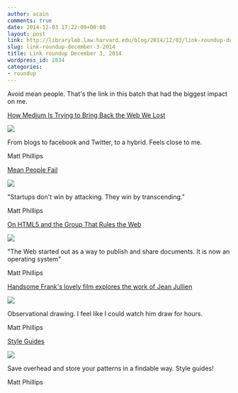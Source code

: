 ```yaml
---
author: acain
comments: true
date: 2014-12-03 17:22:09+00:00
layout: post
link: http://librarylab.law.harvard.edu/blog/2014/12/03/link-roundup-december-3-2014/
slug: link-roundup-december-3-2014
title: Link roundup December 3, 2014
wordpress_id: 2034
categories:
- roundup
---
```


Avoid mean people. That's the link in this batch that had the biggest impact on me.

[How Medium Is Trying to Bring Back the Web We Lost](http://www.pbs.org/mediashift/2014/12/how-medium-is-trying-to-bring-back-the-web-we-lost?curator=MediaREDEF)

[![](/roundup/images/547f46c12cdb7.png)](http://www.pbs.org/mediashift/2014/12/how-medium-is-trying-to-bring-back-the-web-we-lost?curator=MediaREDEF)

From blogs to facebook and Twitter, to a hybrid. Feels close to me.

Matt Phillips

[Mean People Fail](http://paulgraham.com/mean.html)

[![](/roundup/images/547a1be9aa728.png)](http://paulgraham.com/mean.html)

"Startups don't win by attacking. They win by transcending."

Matt Phillips

[On HTML5 and the Group That Rules the Web](http://www.newyorker.com/tech/elements/group-rules-web)

[![](/roundup/images/5472191634cd1.png)](http://www.newyorker.com/tech/elements/group-rules-web)

"The Web started out as a way to publish and share documents. It is now an operating system"

Matt Phillips

[Handsome Frank's lovely film explores the work of Jean Jullien](http://www.itsnicethat.com/articles/jean-jullien-film)

[![](/roundup/images/547210822ca6f.png)](http://www.itsnicethat.com/articles/jean-jullien-film)

Observational drawing. I feel like I could watch him draw for hours. 

Matt Phillips

[Style Guides](http://bradfrost.com/blog/post/style-guides/)

[![](/roundup/images/546e4f586629b.png)](http://bradfrost.com/blog/post/style-guides/)

Save overhead and store your patterns in a findable way. Style guides!

Matt Phillips
